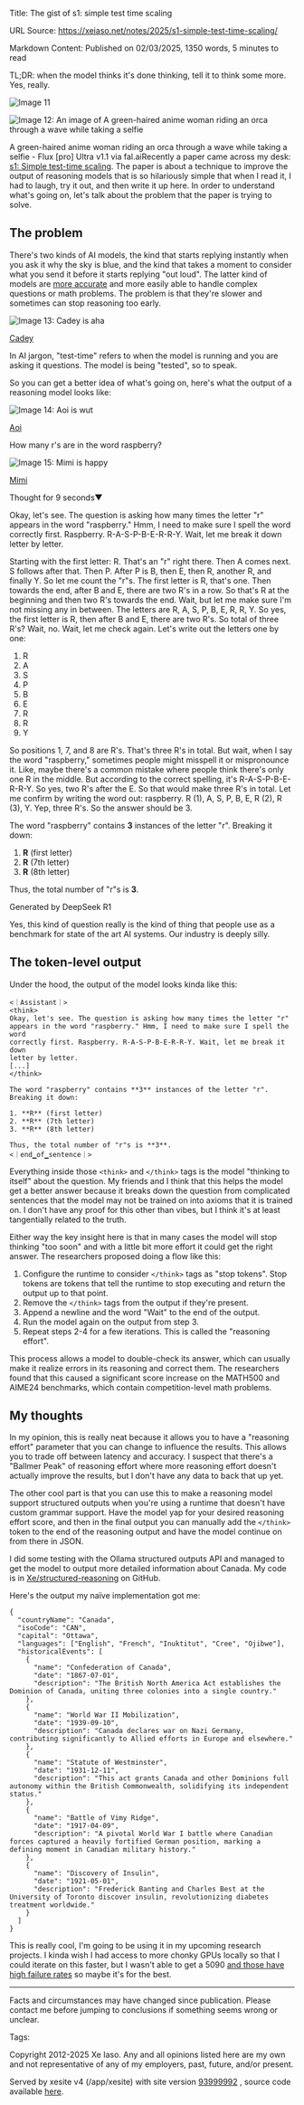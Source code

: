Title: The gist of s1: simple test time scaling

URL Source: https://xeiaso.net/notes/2025/s1-simple-test-time-scaling/

Markdown Content:
Published on 02/03/2025, 1350 words, 5 minutes to read

TL;DR: when the model thinks it's done thinking, tell it to think some more. Yes, really.

![Image 11](https://server.ethicalads.io/proxy/view/8291/0194cfdb-6694-7ab0-bcf7-31dd4a022ff4/)

![Image 12: An image of A green-haired anime woman riding an orca through a wave while taking a selfie](https://cdn.xeiaso.net/file/christine-static/hero/orca-wave.jpg)

A green-haired anime woman riding an orca through a wave while taking a selfie - Flux \[pro\] Ultra v1.1 via fal.aiRecently a paper came across my desk: [s1: Simple test-time scaling](https://arxiv.org/abs/2501.19393). The paper is about a technique to improve the output of reasoning models that is so hilariously simple that when I read it, I had to laugh, try it out, and then write it up here. In order to understand what's going on, let's talk about the problem that the paper is trying to solve.

The problem
-----------

There's two kinds of AI models, the kind that starts replying instantly when you ask it why the sky is blue, and the kind that takes a moment to consider what you send it before it starts replying "out loud". The latter kind of models are [more accurate](https://arxiv.org/abs/2201.11903) and more easily able to handle complex questions or math problems. The problem is that they're slower and sometimes can stop reasoning too early.

![Image 13: Cadey is aha](https://stickers.xeiaso.net/sticker/cadey/aha)

[Cadey](https://xeiaso.net/characters#cadey)

In AI jargon, "test-time" refers to when the model is running and you are asking it questions. The model is being "tested", so to speak.

So you can get a better idea of what's going on, here's what the output of a reasoning model looks like:

![Image 14: Aoi is wut](https://stickers.xeiaso.net/sticker/aoi/wut)

[Aoi](https://xeiaso.net/characters#aoi)

How many r's are in the word raspberry?

![Image 15: Mimi is happy](https://stickers.xeiaso.net/sticker/mimi/happy)

[Mimi](https://xeiaso.net/characters#mimi)

Thought for 9 seconds▼

Okay, let's see. The question is asking how many times the letter "r" appears in the word "raspberry." Hmm, I need to make sure I spell the word correctly first. Raspberry. R-A-S-P-B-E-R-R-Y. Wait, let me break it down letter by letter.

Starting with the first letter: R. That's an "r" right there. Then A comes next. S follows after that. Then P. After P is B, then E, then R, another R, and finally Y. So let me count the "r"s. The first letter is R, that's one. Then towards the end, after B and E, there are two R's in a row. So that's R at the beginning and then two R's towards the end. Wait, but let me make sure I'm not missing any in between. The letters are R, A, S, P, B, E, R, R, Y. So yes, the first letter is R, then after B and E, there are two R's. So total of three R's? Wait, no. Wait, let me check again. Let's write out the letters one by one:

1.  R
2.  A
3.  S
4.  P
5.  B
6.  E
7.  R
8.  R
9.  Y

So positions 1, 7, and 8 are R's. That's three R's in total. But wait, when I say the word "raspberry," sometimes people might misspell it or mispronounce it. Like, maybe there's a common mistake where people think there's only one R in the middle. But according to the correct spelling, it's R-A-S-P-B-E-R-R-Y. So yes, two R's after the E. So that would make three R's in total. Let me confirm by writing the word out: raspberry. R (1), A, S, P, B, E, R (2), R (3), Y. Yep, three R's. So the answer should be 3.

The word "raspberry" contains **3** instances of the letter "r". Breaking it down:

1.  **R** (first letter)
2.  **R** (7th letter)
3.  **R** (8th letter)

Thus, the total number of "r"s is **3**.

Generated by DeepSeek R1

Yes, this kind of question really is the kind of thing that people use as a benchmark for state of the art AI systems. Our industry is deeply silly.

The token-level output
----------------------

Under the hood, the output of the model looks kinda like this:

```
<｜Assistant｜>
<think>
Okay, let's see. The question is asking how many times the letter "r"
appears in the word "raspberry." Hmm, I need to make sure I spell the word
correctly first. Raspberry. R-A-S-P-B-E-R-R-Y. Wait, let me break it down
letter by letter.
[...]
</think>

The word "raspberry" contains **3** instances of the letter "r".
Breaking it down:

1. **R** (first letter)
2. **R** (7th letter)
3. **R** (8th letter)

Thus, the total number of "r"s is **3**.
<｜end▁of▁sentence｜>
```

Everything inside those `<think>` and `</think>` tags is the model "thinking to itself" about the question. My friends and I think that this helps the model get a better answer because it breaks down the question from complicated sentences that the model may not be trained on into axioms that it is trained on. I don't have any proof for this other than vibes, but I think it's at least tangentially related to the truth.

Either way the key insight here is that in many cases the model will stop thinking "too soon" and with a little bit more effort it could get the right answer. The researchers proposed doing a flow like this:

1.  Configure the runtime to consider `</think>` tags as "stop tokens". Stop tokens are tokens that tell the runtime to stop executing and return the output up to that point.
2.  Remove the `</think>` tags from the output if they're present.
3.  Append a newline and the word "Wait" to the end of the output.
4.  Run the model again on the output from step 3.
5.  Repeat steps 2-4 for a few iterations. This is called the "reasoning effort".

This process allows a model to double-check its answer, which can usually make it realize errors in its reasoning and correct them. The researchers found that this caused a significant score increase on the MATH500 and AIME24 benchmarks, which contain competition-level math problems.

My thoughts
-----------

In my opinion, this is really neat because it allows you to have a "reasoning effort" parameter that you can change to influence the results. This allows you to trade off between latency and accuracy. I suspect that there's a "Ballmer Peak" of reasoning effort where more reasoning effort doesn't actually improve the results, but I don't have any data to back that up yet.

The other cool part is that you can use this to make a reasoning model support structured outputs when you're using a runtime that doesn't have custom grammar support. Have the model yap for your desired reasoning effort score, and then in the final output you can manually add the `</think>` token to the end of the reasoning output and have the model continue on from there in JSON.

I did some testing with the Ollama structured outputs API and managed to get the model to output more detailed information about Canada. My code is in [Xe/structured-reasoning](https://github.com/Xe/structured-reasoning) on GitHub.

Here's the output my naïve implementation got me:

```
{
  "countryName": "Canada",
  "isoCode": "CAN",
  "capital": "Ottawa",
  "languages": ["English", "French", "Inuktitut", "Cree", "Ojibwe"],
  "historicalEvents": [
    {
      "name": "Confederation of Canada",
      "date": "1867-07-01",
      "description": "The British North America Act establishes the Dominion of Canada, uniting three colonies into a single country."
    },
    {
      "name": "World War II Mobilization",
      "date": "1939-09-10",
      "description": "Canada declares war on Nazi Germany, contributing significantly to Allied efforts in Europe and elsewhere."
    },
    {
      "name": "Statute of Westminster",
      "date": "1931-12-11",
      "description": "This act grants Canada and other Dominions full autonomy within the British Commonwealth, solidifying its independent status."
    },
    {
      "name": "Battle of Vimy Ridge",
      "date": "1917-04-09",
      "description": "A pivotal World War I battle where Canadian forces captured a heavily fortified German position, marking a defining moment in Canadian military history."
    },
    {
      "name": "Discovery of Insulin",
      "date": "1921-05-01",
      "description": "Frederick Banting and Charles Best at the University of Toronto discover insulin, revolutionizing diabetes treatment worldwide."
    }
  ]
}
```

This is really cool, I'm going to be using it in my upcoming research projects. I kinda wish I had access to more chonky GPUs locally so that I could iterate on this faster, but I wasn't able to get a 5090 [and those have high failure rates](https://basic-tutorials.com/news/nvidia-geforce-rtx-5090-severe-driver-problems-lead-to-gpu-failures/) so maybe it's for the best.

* * *

Facts and circumstances may have changed since publication. Please contact me before jumping to conclusions if something seems wrong or unclear.

Tags:

Copyright 2012-2025 Xe Iaso. Any and all opinions listed here are my own and not representative of any of my employers, past, future, and/or present.

Served by xesite v4 (/app/xesite) with site version [93999992](https://github.com/Xe/site/commit/939999921b07686d716b38574488ffb7aa294c56) , source code available [here](https://github.com/Xe/site).
